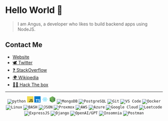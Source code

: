 # Hello World 👋

> I am Angus, a developer who likes to build backend apps using NodeJS.

## Contact Me

- [ Website](https://crighton.live)
- [🕊️ Twitter](https://twitter.com/AngusC_Tech)
- [❓ StackOverflow](https://stackoverflow.com/users/19276480/angus)
- [🌍 Wikipedia](https://en.wikipedia.org/wiki/User:AngusCrighton)
- [👨‍💻 Hack The box](https://app.hackthebox.com/users/1315904)
<hr>
<div align="center"> 
<code><img height="20" alt="python" src="https://github.com/AngusC222/AngusC222/assets/137439262/698339aa-120c-4325-a483-919079e2eb7a"></code>
<code><img height="20" alt="javascript" src="https://raw.githubusercontent.com/github/explore/80688e429a7d4ef2fca1e82350fe8e3517d3494d/topics/javascript/javascript.png"></code>
<code><img height="20" alt="typescrip![Uploading Python-logo-notext.svg…]()
t" src="https://raw.githubusercontent.com/github/explore/80688e429a7d4ef2fca1e82350fe8e3517d3494d/topics/typescript/typescript.png"></code>
<code><img height="20" alt="React" src="https://raw.githubusercontent.com/github/explore/80688e429a7d4ef2fca1e82350fe8e3517d3494d/topics/react/react.png"></code>
<code><img height="20" alt="NodeJS" src="https://raw.githubusercontent.com/github/explore/80688e429a7d4ef2fca1e82350fe8e3517d3494d/topics/nodejs/nodejs.png"></code>
<code><img height="20" alt="MongoDB" src="https://github.com/AngusC222/AngusC222/assets/137439262/33853a2d-2e46-4935-bff6-f4d3e9119af4"></code>
<code><img height="20" alt="PostgreSQL" src="https://github.com/AngusC222/AngusC222/assets/137439262/b7f2388d-478a-41d8-b354-78e512db2c6d"></code>
<code><img height="20" alt="Git" src="https://github.com/AngusC222/AngusC222/assets/137439262/9ef8234b-4bda-42f9-b028-90a8bd5acdac"></code>
<code><img height="20" alt="VS Code" src="https://github.com/AngusC222/AngusC222/assets/137439262/0625e3d3-ea9d-4e96-96f5-710e438414c6"></code>
<code><img height="20" alt="Docker" src="https://github.com/AngusC222/AngusC222/assets/137439262/a89f151e-b7a3-46cf-8308-8ca3a67862c1"></code>
<code><img height="20" alt="Linux" src="https://github.com/AngusC222/AngusC222/assets/137439262/dcd5cc33-f30e-42cc-a815-a1ef64e0de30"></code>
<code><img height="20" alt="BASH" src="https://github.com/AngusC222/AngusC222/assets/137439262/e90da889-d70e-437a-a7a0-ca3ce3ceb8f3"></code>
<code><img height="20" alt="JSON" src="https://github.com/AngusC222/AngusC222/assets/137439262/f4110c43-3648-4dc2-aa94-1f44bc677ebf"></code>
<code><img height="20" alt="Proxmox" src="https://github.com/AngusC222/AngusC222/assets/137439262/b2543f22-8e8a-443a-b500-9671c02af346"></code>
<code><img height="20" alt="AWS" src="https://github.com/AngusC222/AngusC222/assets/137439262/1a89b951-8e2f-4a9d-a9d0-c9bbebb8ba73"></code>
<code><img height="20" alt="Azure" src="https://github.com/AngusC222/AngusC222/assets/137439262/1611bb6a-8241-4f80-9b44-3e966ad98dfe"></code>
<code><img height="20" alt="Google Cloud" src="https://github.com/AngusC222/AngusC222/assets/137439262/fb5bc382-fba1-4fc3-8f04-9c5d1bd6ee32"></code>
<code><img height="20" alt="Leetcode" src="https://github.com/AngusC222/AngusC222/assets/137439262/7fd15068-fdd3-4aeb-a509-bfef306b44bb"></code>
<code><img height="20" alt="ExpressJS" src="https://github.com/AngusC222/AngusC222/assets/137439262/2091f632-882c-48e0-936f-04bbf21d1ed0"></code>
<code><img height="20" alt="Django" src="https://github.com/AngusC222/AngusC222/assets/137439262/dc0f71c2-18d0-44da-a12b-f948dc20704e"></code>
<code><img height="20" alt="OpenAI/GPT" src="https://github.com/AngusC222/AngusC222/assets/137439262/958b10ba-b38b-4d33-8543-548f8c22f300"></code>
<code><img height="20" alt="Insomnia" src="https://github.com/AngusC222/AngusC222/assets/137439262/d88cf88f-a652-4cbd-9f8a-e6ea47541496"></code>
<code><img height="20" alt="Postman" src="https://github.com/AngusC222/AngusC222/assets/137439262/78f2b8d8-a39f-4c7d-9050-9247ba35baa8"></code>
</div>
